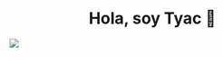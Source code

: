 <div align="center">
<h1 align="center">Hola, soy Tyac 👋</h1>
</div>
<img src="https://i.imgur.com/c6UEJCs.png">
